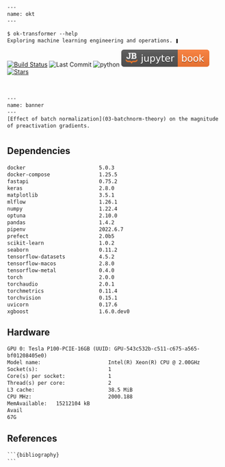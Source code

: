```{figure} img/okt.png
---
name: okt
---
```
```
$ ok-transformer --help
Exploring machine learning engineering and operations. ❚
```

[![Build Status](https://img.shields.io/endpoint.svg?url=https%3A%2F%2Factions-badge.atrox.dev%2Fparticle1331%2Fok-transformer%2Fbadge%3Fref%3Dmaster&label=build&logo=none)](https://actions-badge.atrox.dev/particle1331/ok-transformer/goto?ref=master)
![Last Commit](https://img.shields.io/github/last-commit/particle1331/ok-transformer/master)
![python](https://img.shields.io/github/pipenv/locked/python-version/particle1331/ok-transformer)
![jupyter-book](https://github.com/executablebooks/jupyter-book/raw/master/docs/images/badge.svg)
[![Stars](https://img.shields.io/github/stars/particle1331/ok-transformer?style=social)](https://github.com/particle1331/ok-transformer) 




<br>

```{figure} banner.png
---
name: banner
---
[Effect of batch normalization](03-batchnorm-theory) on the magnitude of preactivation gradients.
```

#

## Dependencies

```text
docker                        5.0.3
docker-compose                1.25.5
fastapi                       0.75.2
keras                         2.8.0
matplotlib                    3.5.1
mlflow                        1.26.1
numpy                         1.22.4
optuna                        2.10.0
pandas                        1.4.2
pipenv                        2022.6.7
prefect                       2.0b5
scikit-learn                  1.0.2
seaborn                       0.11.2
tensorflow-datasets           4.5.2
tensorflow-macos              2.8.0
tensorflow-metal              0.4.0
torch                         2.0.0
torchaudio                    2.0.1
torchmetrics                  0.11.4
torchvision                   0.15.1
uvicorn                       0.17.6
xgboost                       1.6.0.dev0
```

## Hardware

```text
GPU 0: Tesla P100-PCIE-16GB (UUID: GPU-543c532b-c511-c675-a565-bf01208405e0)
Model name:                      Intel(R) Xeon(R) CPU @ 2.00GHz
Socket(s):                       1
Core(s) per socket:              1
Thread(s) per core:              2
L3 cache:                        38.5 MiB
CPU MHz:                         2000.188
MemAvailable:   15212104 kB
Avail
67G
```


## References

````{toggle}
```{bibliography}
```
````